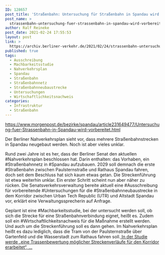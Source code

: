 ```yaml
---
ID: 128657
post_title: 'Straßenbahn: Untersuchung für Straßenbahn in Spandau wird vorbereitet, aus Berliner Morgenpost'
post_name: >
  strassenbahn-untersuchung-fuer-strassenbahn-in-spandau-wird-vorbereitet-aus-berliner-morgenpost
author: Ralf Reineke
post_date: 2021-02-24 17:55:53
layout: post
link: >
  https://archiv.berliner-verkehr.de/2021/02/24/strassenbahn-untersuchung-fuer-strassenbahn-in-spandau-wird-vorbereitet-aus-berliner-morgenpost/
published: true
tags:
  - Ausschreibung
  - Machbarkeitsstudie
  - Nahverkehrsplan
  - Spandau
  - Straßenbahn
  - Straßenbahnnetz
  - Straßenbahnneubaustrecke
  - Untersuchungen
  - Wirtschaftlichkeitsnachweis
categories:
  - Infrastruktur
  - Straßenbahn
---
```

https://www.morgenpost.de/bezirke/spandau/article231649477/Untersuchung-fuer-Strassenbahn-in-Spandau-wird-vorbereitet.html

Der Berliner Nahverkehrsplan sieht vor, dass mehrere Straßenbahnstrecken in Spandau neugebaut werden. Noch ist aber vieles unklar.

Rund zwei Jahre ist es her, dass der Berliner Senat den aktuellen #Nahverkehrsplan beschlossen hat. Darin enthalten: das Vorhaben, ein #Straßenbahnnetz in #Spandau aufzubauen. 2029 soll demnach die erste #Straßenbahn zwischen Paulsternstraße und Rathaus Spandau fahren, doch seit dem Beschluss hat sich kaum etwas getan. Die Streckenführung ist etwa weiterhin unklar. Ein erster Schritt scheint nun aber näher zu rücken. Die Senatsverkehrsverwaltung bereite aktuell eine #Ausschreibung für vorbereitende #Untersuchungen für die #Straßenbahnneubaustrecke in dem Korridor zwischen Urban Tech Republic (UTR) und Altstadt Spandau vor, erklärt eine Verwaltungssprecherin auf Anfrage.

Geplant ist eine #Machbarkeitsstudie, bei der untersucht werden soll, ob sich die Strecke für eine Straßenbahnverbindung eignet, heißt es. Zudem soll ein #Wirtschaftlichkeitsnachweis für die Maßnahme erstellt werden. Und auch um die Streckenführung soll es dann gehen. Im Nahverkehrsplan heißt es dazu lediglich, dass die Tram von der Paulsternstraße über Gartenfeld und die Wasserstadt zum Rathaus fahren soll.<a href="https://www.morgenpost.de/bezirke/spandau/article231649477/Untersuchung-fuer-Strassenbahn-in-Spandau-wird-vorbereitet.html"> In der Studie werde „eine Trassenbewertung möglicher Streckenverläufe für den Korridor erarbeitet“, ...</a>